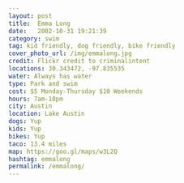 ```yaml
---
layout: post
title:  Emma Long
date:   2002-10-31 19:21:39
category: swim
tag: kid friendly, dog friendly, bike friendly
cover_photo_url: /img/emmalong.jpg
credit: Flickr credit to criminalintent  
locations: 30.343472, -97.835535  
water: Always has water
type: Park and swim 
cost: $5 Monday-Thursday $10 Weekends
hours: 7am-10pm 
city: Austin
location: Lake Austin
dogs: Yup
kids: Yup
bikes: Yup
taco: 13.4 miles
map: https://goo.gl/maps/w3L2Q
hashtag: emmalong
permalink: /emmalong/
---
```



